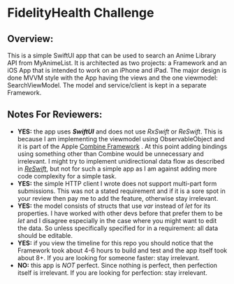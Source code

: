 # FidelityHealth Challenge

## Overview:
This is a simple SwiftUI app that can be used to search an Anime Library API from MyAnimeList.
It is architected as two projects: a Framework and an iOS App that is intended to work on an iPhone and iPad.
The major design is done MVVM style with the App having the views and the one viewmodel: SearchViewModel.
The model and service/client is kept in a separate Framework.

## Notes For Reviewers:
* **YES:** the app uses _**SwiftUI**_ and does not use _*RxSwift*_ or _*ReSwift*_. This is because I am implementing the viewmodel using ObservableObject and it is part of the Apple [Combine Framework](https://developer.apple.com/documentation/combine/observableobject) . At this point adding bindings using something other than Combine would be unnecessary and irrelevant. I might try to implement unidirectional data flow as described in [_*ReSwift*_](https://github.com/ReSwift/ReSwift), but not for such a simple app as I am against adding more code complexity for a simple task. 
* **YES:** the simple HTTP client I wrote does not support multi-part form submissions. This was not a stated requirement and if it is a sore spot in your review then pay me to add the feature, otherwise stay irrelevant.
* **YES:** the model consists of structs that use *var* instead of *let* for its properties. I have worked with other devs before that prefer them to be *let* and I disagree especially in the case where you might want to edit the data. So unless specifically specified for in a requirement: all data should be editable.
* **YES:** if you view the timeline for this repo you should notice that the Framework took about 4-6 hours to build and test and the app itself took about 8+. If you are looking for someone faster: stay irrelevant.
* **NO:** this app is *NOT* perfect. Since nothing is perfect, then perfection itself is irrelevant. If you are looking for perfection: stay irrelevant.
